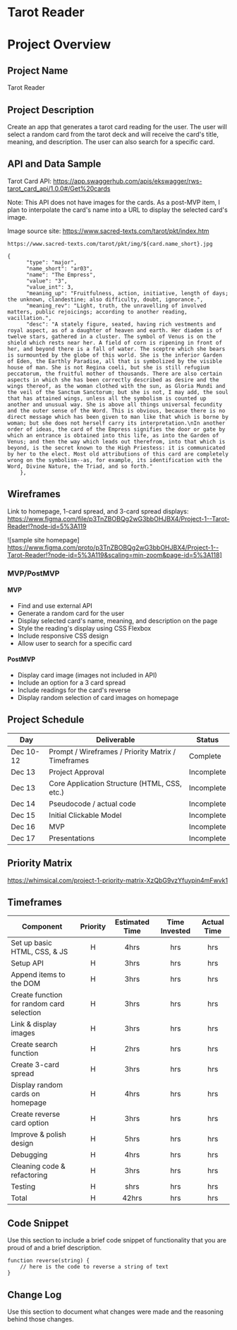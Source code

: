 # Tarot Reader

# Project Overview

## Project Name

Tarot Reader 

## Project Description

Create an app that generates a tarot card reading for the user. The user will select a random card from the tarot deck and will receive the card's title, meaning, and description. The user can also search for a specific card. 


## API and Data Sample

Tarot Card API: https://app.swaggerhub.com/apis/ekswagger/rws-tarot_card_api/1.0.0#/Get%20cards

Note: This API does not have images for the cards. As a post-MVP item, I plan to interpolate the card's name into a URL to display the selected card's image. 

Image source site: https://www.sacred-texts.com/tarot/pkt/index.htm

`https://www.sacred-texts.com/tarot/pkt/img/${card.name_short}.jpg`



```
{
      "type": "major",
      "name_short": "ar03",
      "name": "The Empress",
      "value": "3",
      "value_int": 3,
      "meaning_up": "Fruitfulness, action, initiative, length of days; the unknown, clandestine; also difficulty, doubt, ignorance.",
      "meaning_rev": "Light, truth, the unravelling of involved matters, public rejoicings; according to another reading, vacillation.",
      "desc": "A stately figure, seated, having rich vestments and royal aspect, as of a daughter of heaven and earth. Her diadem is of twelve stars, gathered in a cluster. The symbol of Venus is on the shield which rests near her. A field of corn is ripening in front of her, and beyond there is a fall of water. The sceptre which she bears is surmounted by the globe of this world. She is the inferior Garden of Eden, the Earthly Paradise, all that is symbolized by the visible house of man. She is not Regina coeli, but she is still refugium peccatorum, the fruitful mother of thousands. There are also certain aspects in which she has been correctly described as desire and the wings thereof, as the woman clothed with the sun, as Gloria Mundi and the veil of the Sanctum Sanctorum; but she is not, I may add, the soul that has attained wings, unless all the symbolism is counted up another and unusual way. She is above all things universal fecundity and the outer sense of the Word. This is obvious, because there is no direct message which has been given to man like that which is borne by woman; but she does not herself carry its interpretation.\nIn another order of ideas, the card of the Empress signifies the door or gate by which an entrance is obtained into this life, as into the Garden of Venus; and then the way which leads out therefrom, into that which is beyond, is the secret known to the High Priestess: it is communicated by her to the elect. Most old attributions of this card are completely wrong on the symbolism--as, for example, its identification with the Word, Divine Nature, the Triad, and so forth."
    },
```
## Wireframes

Link to homepage, 1-card spread, and 3-card spread displays: 
https://www.figma.com/file/p3TnZBOBQg2wG3bbOHJBX4/Project-1--Tarot-Reader!?node-id=5%3A119

![sample site homepage] https://www.figma.com/proto/p3TnZBOBQg2wG3bbOHJBX4/Project-1--Tarot-Reader!?node-id=5%3A119&scaling=min-zoom&page-id=5%3A118]

### MVP/PostMVP

#### MVP 

- Find and use external API
- Generate a random card for the user
- Display selected card's name, meaning, and description on the page
- Style the reading's display using CSS Flexbox
- Include responsive CSS design 
- Allow user to search for a specific card

#### PostMVP  
- Display card image (images not included in API)
- Include an option for a 3 card spread
- Include readings for the card's reverse
- Display random selection of card images on homepage


## Project Schedule
  
|  Day | Deliverable | Status
|---|---| ---|
|Dec 10-12| Prompt / Wireframes / Priority Matrix / Timeframes | Complete
|Dec 13| Project Approval | Incomplete
|Dec 13| Core Application Structure (HTML, CSS, etc.) | Incomplete
|Dec 14| Pseudocode / actual code | Incomplete
|Dec 15| Initial Clickable Model  | Incomplete
|Dec 16| MVP | Incomplete
|Dec 17| Presentations | Incomplete



## Priority Matrix
https://whimsical.com/project-1-priority-matrix-XzQbG9vzYfuypin4mFwvk1


## Timeframes
| Component | Priority | Estimated Time | Time Invested | Actual Time |
| --- | :---: |  :---: | :---: | :---: |
| Set up basic HTML, CSS, & JS | H | 4hrs|  hrs |  hrs |
| Setup API | H | 3hrs| hrs | hrs |
| Append items to the DOM | H | 3hrs| hrs | hrs |
| Create function for random card selection| H | 3hrs| hrs | hrs |
| Link & display images | H | 3hrs| hrs | hrs |
| Create search function | H | 2hrs| hrs | hrs |
| Create 3-card spread | H | 3hrs| hrs | hrs |
| Display random cards on homepage | H | 4hrs| hrs | hrs |
| Create reverse card option | H | 3hrs| hrs | hrs |
| Improve & polish design | H | 5hrs| hrs | hrs |
| Debugging | H | 4hrs| hrs | hrs |
| Cleaning code & refactoring| H | 3hrs| hrs | hrs |
| Testing | H | shrs| hrs | hrs |
| Total | H | 42hrs| hrs | hrs |

## Code Snippet

Use this section to include a brief code snippet of functionality that you are proud of and a brief description.  

```
function reverse(string) {
	// here is the code to reverse a string of text
}
```

## Change Log
 Use this section to document what changes were made and the reasoning behind those changes.  

